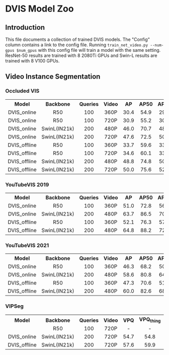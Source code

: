 # DVIS Model Zoo

## Introduction

This file documents a collection of trained DVIS models.
The "Config" column contains a link to the config file. Running `train_net_video.py --num-gpus $num_gpus` with this config file will train a model with the same setting. ResNet-50 results are trained with 8 2080Ti GPUs and Swin-L results are trained with 8 V100 GPUs.

## Video Instance Segmentation

### Occluded VIS

<table><tbody>
<!-- START TABLE -->
<!-- TABLE HEADER -->
<th valign="bottom">Model</th>
<th valign="bottom">Backbone</th>
<th valign="bottom">Queries</th>
<th valign="bottom">Video</th>
<th valign="bottom">AP</th>
<th valign="bottom">AP50</th>
<th valign="bottom">AP75</th>
<th valign="bottom">Config</th>
<th valign="bottom">Download</th>
<!-- TABLE BODY -->
<!-- ROW: R50 Online -->
 <tr><td align="center">DVIS_online</td>
<td align="center">R50</td>
<td align="center">100</td>
<td align="center">360P</td>
<td align="center">30.4</td>
<td align="center">54.9</td>
<td align="center">29.7</td>
<td align="center"><a href="configs/ovis/DVIS_Online_R50.yaml">yaml</a></td>
<td align="center"><a href="https://pan.baidu.com/s/1kfSbdHTD8ve47gn-n_7xDQ?pwd=dvis">baidupan</a>|<a href="https://pjxnzg3129.feishu.cn/drive/folder/VW6XfCduZlujiFdgHeCcFss4ndh">feishu</a></td>
</tr>
<!-- ROW: R50 Online 720p -->
 <tr><td align="center">DVIS_online</td>
<td align="center">R50</td>
<td align="center">100</td>
<td align="center">720P</td>
<td align="center">30.9</td>
<td align="center">55.2</td>
<td align="center">30.8</td>
<td align="center"><a href="configs/ovis/DVIS_Online_R50_720p.yaml">yaml</a></td>
<td align="center"><a href="https://pan.baidu.com/s/1kfSbdHTD8ve47gn-n_7xDQ?pwd=dvis">baidupan</a>|<a href="https://pjxnzg3129.feishu.cn/drive/folder/VW6XfCduZlujiFdgHeCcFss4ndh">feishu</a></td>
<!-- ROW: SwinL Online 480p -->
 <tr><td align="center">DVIS_online</td>
<td align="center">SwinL(IN21k)</td>
<td align="center">200</td>
<td align="center">480P</td>
<td align="center">46.0</td>
<td align="center">70.7</td>
<td align="center">48.6</td>
<td align="center"><a href="configs/ovis/swin/DVIS_Online_SwinL.yaml">yaml</a></td>
<td align="center"><a href="https://pan.baidu.com/s/1kfSbdHTD8ve47gn-n_7xDQ?pwd=dvis">baidupan</a>|<a href="https://pjxnzg3129.feishu.cn/drive/folder/VW6XfCduZlujiFdgHeCcFss4ndh">feishu</a></td>
</tr>
<!-- ROW: SwinL Online 720p -->
 <tr><td align="center">DVIS_online</td>
<td align="center">SwinL(IN21k)</td>
<td align="center">200</td>
<td align="center">720P</td>
<td align="center">47.6</td>
<td align="center">72.5</td>
<td align="center">50.1</td>
<td align="center"><a href="configs/ovis/swin/DVIS_Online_SwinL_720p.yaml">yaml</a></td>
<td align="center"><a href="https://pan.baidu.com/s/1kfSbdHTD8ve47gn-n_7xDQ?pwd=dvis">baidupan</a>|<a href="https://pjxnzg3129.feishu.cn/drive/folder/VW6XfCduZlujiFdgHeCcFss4ndh">feishu</a></td>
</tr>
<!-- ROW: R50 Offline -->
 <tr><td align="center">DVIS_offline</td>
<td align="center">R50</td>
<td align="center">100</td>
<td align="center">360P</td>
<td align="center">33.7</td>
<td align="center">59.6</td>
<td align="center">33.7</td>
<td align="center"><a href="configs/ovis/DVIS_Offline_R50.yaml">yaml</a></td>
<td align="center"><a href="https://pan.baidu.com/s/1kfSbdHTD8ve47gn-n_7xDQ?pwd=dvis">baidupan</a>|<a href="https://pjxnzg3129.feishu.cn/drive/folder/VW6XfCduZlujiFdgHeCcFss4ndh">feishu</a></td>
</tr>
<!-- ROW: R50 Offline 720p -->
 <tr><td align="center">DVIS_offline</td>
<td align="center">R50</td>
<td align="center">100</td>
<td align="center">720P</td>
<td align="center">34.6</td>
<td align="center">60.1</td>
<td align="center">33.3</td>
<td align="center"><a href="configs/ovis/DVIS_Offline_R50_720p.yaml">yaml</a></td>
<td align="center"><a href="https://pan.baidu.com/s/1kfSbdHTD8ve47gn-n_7xDQ?pwd=dvis">baidupan</a>|<a href="https://pjxnzg3129.feishu.cn/drive/folder/VW6XfCduZlujiFdgHeCcFss4ndh">feishu</a></td>
</tr>
<!-- ROW: SwinL Offline -->
 <tr><td align="center">DVIS_offline</td>
<td align="center">SwinL(IN21k)</td>
<td align="center">200</td>
<td align="center">480P</td>
<td align="center">48.8</td>
<td align="center">74.8</td>
<td align="center">50.7</td>
<td align="center"><a href="configs/ovis/swin/DVIS_Offline_SwinL.yaml">yaml</a></td>
<td align="center"><a href="https://pan.baidu.com/s/1kfSbdHTD8ve47gn-n_7xDQ?pwd=dvis">baidupan</a>|<a href="https://pjxnzg3129.feishu.cn/drive/folder/VW6XfCduZlujiFdgHeCcFss4ndh">feishu</a></td>
</tr>
<!-- ROW: SwinL Offline 720p -->
 <tr><td align="center">DVIS_offline</td>
<td align="center">SwinL(IN21k)</td>
<td align="center">200</td>
<td align="center">720P</td>
<td align="center">50.0</td>
<td align="center">75.6</td>
<td align="center">52.9</td>
<td align="center"><a href="configs/ovis/swin/DVIS_Offline_SwinL_720p.yaml">yaml</a></td>
<td align="center"><a href="https://pan.baidu.com/s/1kfSbdHTD8ve47gn-n_7xDQ?pwd=dvis">baidupan</a>|<a href="https://pjxnzg3129.feishu.cn/drive/folder/VW6XfCduZlujiFdgHeCcFss4ndh">feishu</a></td>
</tr>
</tbody></table>

### YouTubeVIS 2019

<table><tbody>
<!-- START TABLE -->
<!-- TABLE HEADER -->
<th valign="bottom">Model</th>
<th valign="bottom">Backbone</th>
<th valign="bottom">Queries</th>
<th valign="bottom">Video</th>
<th valign="bottom">AP</th>
<th valign="bottom">AP50</th>
<th valign="bottom">AP75</th>
<th valign="bottom">Config</th>
<th valign="bottom">Download</th>
<!-- TABLE BODY -->
<!-- ROW: R50 Online -->
 <tr><td align="center">DVIS_online</td>
<td align="center">R50</td>
<td align="center">100</td>
<td align="center">360P</td>
<td align="center">51.0</td>
<td align="center">72.8</td>
<td align="center">56.8</td>
<td align="center"><a href="configs/youtubevis_2019/DVIS_Online_R50.yaml">yaml</a></td>
<td align="center"><a href="https://pan.baidu.com/s/1kfSbdHTD8ve47gn-n_7xDQ?pwd=dvis">baidupan</a>|<a href="https://pjxnzg3129.feishu.cn/drive/folder/VW6XfCduZlujiFdgHeCcFss4ndh">feishu</a></td>
</tr>
<!-- ROW: SwinL Online 480p -->
 <tr><td align="center">DVIS_online</td>
<td align="center">SwinL(IN21k)</td>
<td align="center">200</td>
<td align="center">480P</td>
<td align="center">63.7</td>
<td align="center">86.5</td>
<td align="center">70.0</td>
<td align="center"><a href="configs/youtubevis_2019/swin/DVIS_Online_SwinL.yaml">yaml</a></td>
<td align="center"><a href="https://pan.baidu.com/s/1kfSbdHTD8ve47gn-n_7xDQ?pwd=dvis">baidupan</a>|<a href="https://pjxnzg3129.feishu.cn/drive/folder/VW6XfCduZlujiFdgHeCcFss4ndh">feishu</a></td>
</tr>
<!-- ROW: R50 Offline -->
 <tr><td align="center">DVIS_offline</td>
<td align="center">R50</td>
<td align="center">100</td>
<td align="center">360P</td>
<td align="center">52.1</td>
<td align="center">76.3</td>
<td align="center">57.5</td>
<td align="center"><a href="configs/youtubevis_2019/DVIS_Offline_R50.yaml">yaml</a></td>
<td align="center"><a href="https://pan.baidu.com/s/1kfSbdHTD8ve47gn-n_7xDQ?pwd=dvis">baidupan</a>|<a href="https://pjxnzg3129.feishu.cn/drive/folder/VW6XfCduZlujiFdgHeCcFss4ndh">feishu</a></td>
</tr>
<!-- ROW: SwinL Offline -->
 <tr><td align="center">DVIS_offline</td>
<td align="center">SwinL(IN21k)</td>
<td align="center">200</td>
<td align="center">480P</td>
<td align="center">64.8</td>
<td align="center">88.2</td>
<td align="center">72.6</td>
<td align="center"><a href="configs/youtubevis_2019/swin/DVIS_Offline_SwinL.yaml">yaml</a></td>
<td align="center"><a href="https://pan.baidu.com/s/1kfSbdHTD8ve47gn-n_7xDQ?pwd=dvis">baidupan</a>|<a href="https://pjxnzg3129.feishu.cn/drive/folder/VW6XfCduZlujiFdgHeCcFss4ndh">feishu</a></td>
</tr>
</tbody></table>

### YouTubeVIS 2021

<table><tbody>
<!-- START TABLE -->
<!-- TABLE HEADER -->
<th valign="bottom">Model</th>
<th valign="bottom">Backbone</th>
<th valign="bottom">Queries</th>
<th valign="bottom">Video</th>
<th valign="bottom">AP</th>
<th valign="bottom">AP50</th>
<th valign="bottom">AP75</th>
<th valign="bottom">Config</th>
<th valign="bottom">Download</th>
<!-- TABLE BODY -->
<!-- ROW: R50 Online -->
 <tr><td align="center">DVIS_online</td>
<td align="center">R50</td>
<td align="center">100</td>
<td align="center">360P</td>
<td align="center">46.3</td>
<td align="center">68.2</td>
<td align="center">50.6</td>
<td align="center"><a href="configs/youtubevis_2021/DVIS_Online_R50.yaml">yaml</a></td>
<td align="center"><a href="https://pan.baidu.com/s/1kfSbdHTD8ve47gn-n_7xDQ?pwd=dvis">baidupan</a>|<a href="https://pjxnzg3129.feishu.cn/drive/folder/VW6XfCduZlujiFdgHeCcFss4ndh">feishu</a></td>
</tr>
<!-- ROW: SwinL Online 480p -->
 <tr><td align="center">DVIS_online</td>
<td align="center">SwinL(IN21k)</td>
<td align="center">200</td>
<td align="center">480P</td>
<td align="center">58.6</td>
<td align="center">80.8</td>
<td align="center">64.6</td>
<td align="center"><a href="configs/youtubevis_2021/swin/DVIS_Online_SwinL.yaml">yaml</a></td>
<td align="center"><a href="https://pan.baidu.com/s/1kfSbdHTD8ve47gn-n_7xDQ?pwd=dvis">baidupan</a>|<a href="https://pjxnzg3129.feishu.cn/drive/folder/VW6XfCduZlujiFdgHeCcFss4ndh">feishu</a></td>
</tr>
<!-- ROW: R50 Offline -->
 <tr><td align="center">DVIS_offline</td>
<td align="center">R50</td>
<td align="center">100</td>
<td align="center">360P</td>
<td align="center">47.3</td>
<td align="center">70.6</td>
<td align="center">51.7</td>
<td align="center"><a href="configs/youtubevis_2021/DVIS_Offline_R50.yaml">yaml</a></td>
<td align="center"><a href="https://pan.baidu.com/s/1kfSbdHTD8ve47gn-n_7xDQ?pwd=dvis">baidupan</a>|<a href="https://pjxnzg3129.feishu.cn/drive/folder/VW6XfCduZlujiFdgHeCcFss4ndh">feishu</a></td>
</tr>
<!-- ROW: SwinL Offline -->
 <tr><td align="center">DVIS_offline</td>
<td align="center">SwinL(IN21k)</td>
<td align="center">200</td>
<td align="center">480P</td>
<td align="center">60.0</td>
<td align="center">82.6</td>
<td align="center">68.4</td>
<td align="center"><a href="configs/youtubevis_2021/swin/DVIS_Offline_SwinL.yaml">yaml</a></td>
<td align="center"><a href="https://pan.baidu.com/s/1kfSbdHTD8ve47gn-n_7xDQ?pwd=dvis">baidupan</a>|<a href="https://pjxnzg3129.feishu.cn/drive/folder/VW6XfCduZlujiFdgHeCcFss4ndh">feishu</a></td>
</tr>
</tbody></table>

### VIPSeg

<table><tbody>
<!-- START TABLE -->
<!-- TABLE HEADER -->
<th valign="bottom">Model</th>
<th valign="bottom">Backbone</th>
<th valign="bottom">Queries</th>
<th valign="bottom">Video</th>
<th valign="bottom">VPQ</th>
<th valign="bottom">VPQ<sub>thing</sub> </th>
<th valign="bottom">VPQ<sub>stuff</sub> </th>
<th valign="bottom">Config</th>
<th valign="bottom">Download</th>
<!-- TABLE BODY -->
 <!-- ROW: MinVIS -->
 <tr><td align="center"MinVis</td>
<td align="center">R50</td>
<td align="center">100</td>
<td align="center">720P</td>
<td align="center">-</td>
<td align="center">-</td>
<td align="center">-</td>
<td align="center"><a href="configs/VIPSeg/MinVIS_R50_720p.yaml">yaml</a></td>
<td align="center"><a href="https://pan.baidu.com/s/1JJRr06zXBTX5hyDdKEQzow?pwd=dvis">baidupan</a></td>
</tr>
<!-- ROW: SwinL Online -->
 <tr><td align="center">DVIS_online</td>
<td align="center">SwinL(IN21k)</td>
<td align="center">200</td>
<td align="center">720P</td>
<td align="center">54.7</td>
<td align="center">54.8</td>
<td align="center">54.6</td>
<td align="center"><a href="configs/VIPSeg/swin/DVIS_Online_SwinL.yaml">yaml</a></td>
<td align="center"><a href="https://pan.baidu.com/s/1kfSbdHTD8ve47gn-n_7xDQ?pwd=dvis">baidupan</a>|<a href="https://pjxnzg3129.feishu.cn/drive/folder/VW6XfCduZlujiFdgHeCcFss4ndh">feishu</a></td>
</tr>
<!-- ROW: SwinL Offline -->
 <tr><td align="center">DVIS_offline</td>
<td align="center">SwinL(IN21k)</td>
<td align="center">200</td>
<td align="center">720P</td>
<td align="center">57.6</td>
<td align="center">59.9</td>
<td align="center">55.5</td>
<td align="center"><a href="configs/VIPSeg/swin/DVIS_Offline_SwinL.yaml">yaml</a></td>
<td align="center"><a href="https://pan.baidu.com/s/1kfSbdHTD8ve47gn-n_7xDQ?pwd=dvis">baidupan</a>|<a href="https://pjxnzg3129.feishu.cn/drive/folder/VW6XfCduZlujiFdgHeCcFss4ndh">feishu</a></td>
</tr>
</tbody></table>
